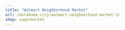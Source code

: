 ```yaml
---
title: "Walmart Neighborhood Market"
url: /oklahoma-city/walmart-neighborhood-market-3/
shop: supermarket
---
```


